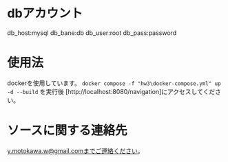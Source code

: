 # dbアカウント
db_host:mysql
db_bane:db
db_user:root
db_pass:password

# 使用法
dockerを使用しています。
```docker compose -f "hw3\docker-compose.yml" up -d --build```
を実行後
[http://localhost:8080/navigation]にアクセスしてください。

# ソースに関する連絡先
y.motokawa.w@gmail.comまでご連絡ください。